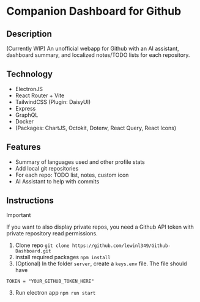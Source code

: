 # Companion Dashboard for Github

## Description

(Currently WIP)
An unofficial webapp for Github with an AI assistant, dashboard summary, and localized notes/TODO lists for each repository.

## Technology
- ElectronJS
- React Router + Vite
- TailwindCSS (Plugin: DaisyUI)
- Express
- GraphQL
- Docker  
- (Packages: ChartJS, Octokit, Dotenv, React Query, React Icons)

## Features 
- Summary of languages used and other profile stats
- Add local git repositories
- For each repo: TODO list, notes, custom icon
- AI Assistant to help with commits

## Instructions
> [!IMPORTANT]
> If you want to also display private repos, you need a Github API token with private repository read permissions.

1. Clone repo `git clone https://github.com/lewinl349/Github-Dashboard.git`
2. install required packages `npm install`
2. (Optional) In the folder `server`, create a `keys.env` file. The file should have
  ```
  TOKEN = "YOUR_GITHUB_TOKEN_HERE"
  ```
3. Run electron app  `npm run start`